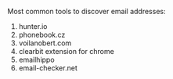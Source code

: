 Most common tools to discover email addresses:

1) hunter.io
2) phonebook.cz
3) voilanobert.com
4) clearbit extension for chrome
5) emailhippo
6) email-checker.net 